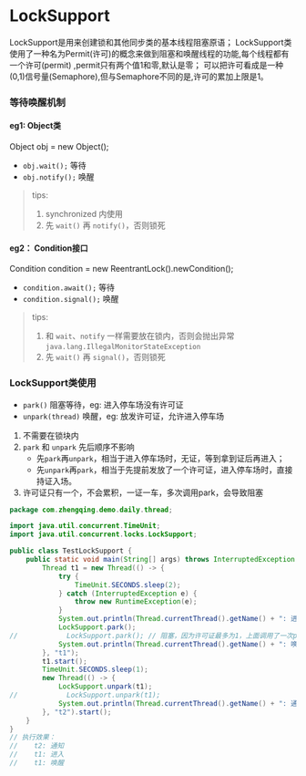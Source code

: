 # LockSupport

LockSupport是用来创建锁和其他同步类的基本线程阻塞原语；
LockSupport类使用了一种名为Permit(许可)的概念来做到阻塞和唤醒线程的功能,每个线程都有一个许可(permit)
,permit只有两个值1和零,默认是零；
可以把许可看成是一种(0,1)信号量(Semaphore),但与Semaphore不同的是,许可的累加上限是1。

### 等待唤醒机制

#### eg1: Object类

Object obj = new Object();

- `obj.wait();` 等待
- `obj.notify();` 唤醒

> tips:
>   1. synchronized 内使用
>   2. 先 `wait()` 再 `notify()`，否则锁死

#### eg2： Condition接口

Condition condition = new ReentrantLock().newCondition();

- `condition.await();` 等待
- `condition.signal();` 唤醒

> tips:
>   1. 和 `wait`、`notify` 一样需要放在锁内，否则会抛出异常`java.lang.IllegalMonitorStateException`
>   2. 先 `wait()` 再 `signal()`，否则锁死

### LockSupport类使用

- `park()` 阻塞等待，eg: 进入停车场没有许可证
- `unpark(thread)` 唤醒，eg: 放发许可证，允许进入停车场

1. 不需要在锁块内
2. `park` 和 `unpark` 先后顺序不影响
    - 先`park`再`unpark`，相当于进入停车场时，无证，等到拿到证后再进入；
    - 先`unpark`再`park`，相当于先提前发放了一个许可证，进入停车场时，直接持证入场。
3. 许可证只有一个，不会累积，一证一车，多次调用park，会导致阻塞

```java
package com.zhengqing.demo.daily.thread;

import java.util.concurrent.TimeUnit;
import java.util.concurrent.locks.LockSupport;

public class TestLockSupport {
    public static void main(String[] args) throws InterruptedException {
        Thread t1 = new Thread(() -> {
            try {
                TimeUnit.SECONDS.sleep(2);
            } catch (InterruptedException e) {
                throw new RuntimeException(e);
            }
            System.out.println(Thread.currentThread().getName() + ": 进入");
            LockSupport.park();
//            LockSupport.park(); // 阻塞，因为许可证最多为1，上面调用了一次park已经消耗，所以这里没有许可证可用，导致阻塞...
            System.out.println(Thread.currentThread().getName() + ": 唤醒");
        }, "t1");
        t1.start();
        TimeUnit.SECONDS.sleep(1);
        new Thread(() -> {
            LockSupport.unpark(t1);
//            LockSupport.unpark(t1);
            System.out.println(Thread.currentThread().getName() + ": 通知");
        }, "t2").start();
    }
}
// 执行效果：
//    t2: 通知
//    t1: 进入
//    t1: 唤醒
```
